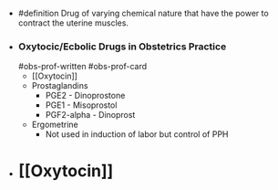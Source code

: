 - #definition Drug of varying chemical nature that have the power to contract the uterine muscles.
- ### Oxytocic/Ecbolic Drugs in Obstetrics Practice
  #obs-prof-written #obs-prof-card
	- [[Oxytocin]]
	- Prostaglandins
		- PGE2 - Dinoprostone
		- PGE1 - Misoprostol
		- PGF2-alpha - Dinoprost
	- Ergometrine
		- Not used in induction of labor but control of PPH
- # [[Oxytocin]]